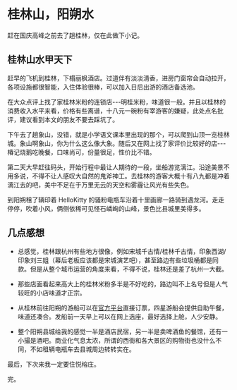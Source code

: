 # 桂林山，阳朔水

赶在国庆高峰之前去了趟桂林，仅在此做下小记。

## 桂林山水甲天下

赶早的飞机到桂林，下榻丽枫酒店。过道伴有淡淡清香，进房门窗帘会自动拉开，各项设施都很智能，入住体验很棒，可以加入日后出游的酒店备选池。  

在大众点评上找了家桂林米粉的连锁店---明桂米粉，味道很一般。并且以桂林的消费收入水平来看，价格有些离谱，十八元一碗粉有宰游客的嫌疑，此处点名批评，建议看到本文的朋友不要去踩坑了。  

下午去了趟象山，没错，就是小学语文课本里出现的那个，可以爬到山顶一览桂林城。象山啊象山，你为什么这么像大象。随后又在网上找了家评价比较好的店---椿记烧鹅吃晚餐，口味尚可，份量很足，性价比不错。  

第二天大早赶往码头，开始行程中最让人期待的一段，坐船游览漓江。沿途美景不用多说，不得不让人感叹大自然的鬼斧神工。去桂林的游客大概十有八九都是冲着漓江去的吧，美中不足在于万里无云的天空和雾霾让风光有些失色。  

到阳朔租了辆印着 HelloKitty 的骚粉电瓶车沿着十里画廊一路骑到遇龙河。走走停停，吹着小风，俩侧依稀可见怪石嶙峋的山峰，景色比县城里美得多。

## 几点感想 

* 总感觉，桂林跟杭州有些地方很像，例如宋城千古情/桂林千古情，印象西湖/印象刘三姐（幕后老板应该都是宋城演艺吧），甚至路边有些垃圾桶都是同款。但是从整个城市运营的角度来看，不得不说，桂林还是差了杭州一大截。  

* 那些店面看起来高大上的桂林米粉多半是不好吃的，路边叫不上名号但是人气较旺的小店味道才正宗。  

* 从桂林前往阳朔的游船可以在[官方平台](http://www.liriver.com.cn/)直接订票，四星游船会提供自助午餐，味道还凑合。发船前一天早上可以在网上选座，最好选择上舱，人少安静。  

* 整个阳朔县城给我的感觉一半是酒店民宿，另一半是卖啤酒鱼的餐馆，还有一小撮是酒吧。商业化气息太浓，所谓的西街和各大景区的购物街也没什么不同，不如租辆电瓶车去县城周边转转实在。  

最后，下次来我一定要住悦榕庄。

完。